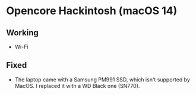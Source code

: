 # Opencore Hackintosh (macOS 14)
## Working
- Wi-Fi

## Fixed
- The laptop came with a Samsung PM991 SSD, which isn't supported by MacOS. I replaced it with a WD Black one (SN770).
